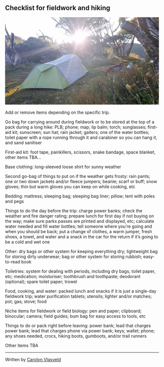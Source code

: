 ## Checklist for fieldwork and hiking
![packlist](https://github.com/carolynvlasveld/notesandresources/blob/main/packlist.jpg)

Add or remove items depending on the specific trip.

Go bag for carrying around during fieldwork or to be stored at the top of a pack during a long hike: PLB; phone; map; lip balm; torch; sunglasses; first-aid kit; sunscreen; sun hat; rain jacket; gaiters; one of the water bottles; toilet paper with a rope running through it and carabiner so you can hang it, and sand sanitiser

First-aid kit: foot tape, painkillers, scissors, snake bandage, space blanket, other items TBA…

Base clothing: long-sleeved loose shirt for sunny weather

Second go-bag of things to put on if the weather gets frosty: rain pants; one or two down jackets and/or fleece jumpers; beanie; scarf or buff; snow gloves; thin but warm gloves you can keep on while cooking, etc

Bedding: mattress; sleeping bag; sleeping bag liner; pillow; tent with poles and pegs

Things to do the day before the trip: charge power banks; check the weather and fire danger rating; prepare lunch for first day if not buying on the way; make sure parks passes are printed and displayed, etc; calculate water needed and fill water bottles; tell someone where you’re going and when you should be back; put a change of clothes, a warm jumper, fresh shoes, a towel, and water and a snack in the car for the return if it’s going to be a cold and wet one

Other: dry bags or other system for keeping everything dry; lightweight bag for storing dirty underwear; bag or other system for storing rubbish; easy-to-read book

Toiletries: system for dealing with periods, including dry bags, toilet paper, etc; medication; moisturiser; toothbrush and toothpaste; deodorant (optional); spare toilet paper; trowel

Food, cooking, and water: packed lunch and snacks if it is just a single-day fieldwork trip; water purification tablets; utensils; lighter and/or matches; pot; gas; stove; food

Niche items for fieldwork or field biology: pen and paper; clipboard; binocular; camera; field guides; bum bag for easy access to tools, etc

Things to do or pack right before leaving: power bank; lead that charges power bank; lead that charges phone via power bank; keys; wallet; phone; any shoes needed, crocs, hiking boots, gumboots, and/or trail runners

Other items TBA

---

Written by [Carolyn Vlasveld](https://carolynvlasveld.github.io/)
